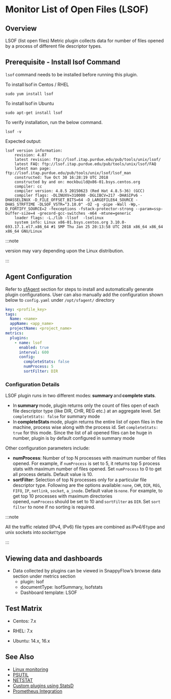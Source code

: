 # Monitor List of Open Files (LSOF)

## Overview

LSOF (list open files) Metric plugin collects data for number of files opened by a process of different file descriptor types. 

## Prerequisite -  Install lsof Command

`lsof` command needs to be installed before running this plugin.

To install lsof in Centos / RHEL

```shell
sudo yum install lsof
```

To install lsof in Ubuntu

```shell
sudo apt-get install lsof
```

To verify installation, run the below command. 

```shell
lsof -v
```

Expected output: 

```shell
lsof version information: 
    revision: 4.87 
    latest revision: ftp://lsof.itap.purdue.edu/pub/tools/unix/lsof/ 
    latest FAQ: ftp://lsof.itap.purdue.edu/pub/tools/unix/lsof/FAQ 
    latest man page: ftp://lsof.itap.purdue.edu/pub/tools/unix/lsof/lsof_man 
    constructed: Tue Oct 30 16:28:19 UTC 2018 
    constructed by and on: mockbuild@x86-01.bsys.centos.org 
    compiler: cc 
    compiler version: 4.8.5 20150623 (Red Hat 4.8.5-36) (GCC) 
    compiler flags: -DLINUXV=310000 -DGLIBCV=217 -DHASIPv6 -DHASSELINUX -D_FILE_OFFSET_BITS=64 -D_LARGEFILE64_SOURCE -DHAS_STRFTIME -DLSOF_VSTR="3.10.0" -O2 -g -pipe -Wall -Wp,-D_FORTIFY_SOURCE=2 -fexceptions -fstack-protector-strong --param=ssp-buffer-size=4 -grecord-gcc-switches -m64 -mtune=generic 
    loader flags: -L./lib -llsof  -lselinux 
    system info: Linux x86-01.bsys.centos.org 3.10.0-693.17.1.el7.x86_64 #1 SMP Thu Jan 25 20:13:58 UTC 2018 x86_64 x86_64 x86_64 GNU/Linux 
```

:::note

version may vary depending upon the Linux distribution. 

:::

## Agent Configuration

 

Refer to [sfAgent](/docs/selfhosted-turbo/Quick_Start/getting_started#sfagent) section for steps to install and automatically generate plugin configurations.  User can also manually add the configuration shown below to `config.yaml` under `/opt/sfagent/` directory 

```yaml
key: <profile_key> 
tags: 
  Name: <name> 
  appName: <app_name> 
  projectName: <project_name> 
metrics: 
  plugins: 
    - name: lsof 
      enabled: true 
      interval: 600 
      config: 
        completeStats: false 
        numProcess: 5 
        sortFilter: DIR 
```

### Configuration Details

 LSOF plugin runs in two different modes: **summary** and **complete stats**. 

- In **summary** mode, plugin returns only the count of files open of each file descriptor type (like DIR, CHR, REG etc.) at an aggregate level. Set `completeStats: false` for summary mode 
- In **completeStats** mode, plugin returns the entire list of open files in the machine, process wise along with the process id. Set `completeStats: true` for this mode. Since the list of all opened files can be huge in number, plugin is by default configured in summary mode 

Other configuration parameters include: 

- **numProcess**: Number of top N processes with maximum number of files opened. For example, if `numProcess` is set to 5, it returns top 5 process stats with maximum number of files opened. Set `numProcess` to 0 to get all process details. Default value is 10. 
- **sortFilter**: Selection of top N processes only for a particular file descriptor type. Following are the options available: `none`, `CHR`, `DIR`, `REG`, `FIFO`, `IP`, `netlink`, `socket`, `a_inode`. Default value is `none`. For example, to get top 10 processes with maximum directories opened, `numProcess` should be set to 10 and `sortFilter` as `DIR`. Set `sort filter` to none if no sorting is required. 

 

:::note

All the traffic related (IPv4, IPv6) file types are combined as *IPv4/6* type and unix sockets into *socket* type

:::

## Viewing data and dashboards 

 

- Data collected by plugins can be viewed in SnappyFlow’s browse data section under metrics section
  - plugin: lsof 
  - documentType: lsofSummary, lsofstats 
  - Dashboard template: LSOF 

 

## Test Matrix 

 

- Centos: 7.x 

- RHEL: 7.x 

- Ubuntu: 14.x, 16.x 

   


## See Also 

 

- [Linux monitoring](/docs/selfhosted-turbo/integrations/os/linux/linux_os)
- [PSUTIL](/docs/selfhosted-turbo/integrations/os/linux/psutil)
- [NETSTAT](/docs/selfhosted-turbo/integrations/os/linux/netstat)
- [Custom plugins using StatsD](/docs/selfhosted-turbo/integrations/statsd/custom_monitoring)
- [Prometheus Integration](/docs/selfhosted-turbo/Integrations/kubernetes/prometheus_exporter) 

